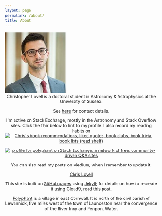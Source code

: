 ```yaml
---
layout: page
permalink: /about/
title: About
---
```


<img src="/assets/profile.jpg" alt="#" class="img-responsive img-circle">
<br>

<center>
Christopher Lovell is a doctoral student in Astronomy & Astrophysics at the University of Sussex.

See <a target="source" href="http://www.sussex.ac.uk/profiles/363743">here</a> for contact details.

I'm active on Stack Exchange, mostly in the Astronomy and Stack Overflow sites. Click the flair below to link to my profile. I also record my reading habits on <a href="https://www.goodreads.com/review/list/30265524?shelf=read" target="source" title="Chris's book recommendations, liked quotes, book clubs, book trivia, book lists (read shelf)"><img border="0" alt="Chris's book recommendations, liked quotes, book clubs, book trivia, book lists (read shelf)" src="https://www.goodreads.com/images/badge/badge1.jpg"></a>

<a href="http://stackexchange.com/users/1902550/polyphant" target="_blank">
<img src="http://stackexchange.com/users/flair/1902550.png" width="208" height="58" alt="profile for polyphant on Stack Exchange, a network of free, community-driven Q&amp;A sites" title="profile for polyphant on Stack Exchange, a network of free, community-driven Q&amp;A sites" />
</a>

You can also read my posts on Medium, when I remember to update it.

<script async src="https://static.medium.com/embed.js"></script><a class="m-profile" data-collapsed="true" href="https://medium.com/@polyphant">Chris Lovell</a>

This site is built on <a href="https://pages.github.com/" target="source">GitHub pages</a> using <a href="http://jekyllrb.com/" target="source">Jekyll</a>; for details on how to recreate it using Cloud9, read <a href="{% post_url 2015-01-31-meta-post %}" target="source">this post</a>.

<a href="http://en.wikipedia.org/wiki/Polyphant" target="source">Polyphant</a> is a village in east Cornwall. It is north of the civil parish of Lewannick, five miles west of the town of Launceston near the convergence of the River Inny and Penpont Water.

</center>
